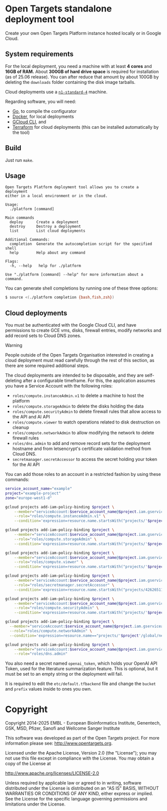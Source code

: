 # Open Targets standalone deployment tool

Create your own Open Targets Platform instance hosted locally or in Google Cloud.

## System requirements

For the local deployment, you need a machine with at least **4 cores** and **16GB
of RAM.** About **300GB of hard drive space** is required for installation (as
of 25.06 release).
You can after reduce that amount by about 100GB by deleting the `downloads`
folder containing the disk image tarballs.

Cloud deployments use a [`n1-standard-4`](https://cloud.google.com/compute/docs/general-purpose-machines#n1_machine_types)
machine.

Regarding software, you will need:

* [Go](https://go.dev/doc/install), to compile the configurator
* [Docker](https://docs.docker.com/engine/install/), for local deployments
* [GCloud CLI](https://cloud.google.com/sdk/docs/install), and
* [Terraform](https://developer.hashicorp.com/terraform/install) for cloud deployments (this can be installed automatically by the tool)

## Build

Just run `make`.

## Usage

```
Open Targets Platform deployment tool allows you to create a deployment
either in a local environment or in the cloud.

Usage:
  ./platform [command]

Main commands
  deploy      Create a deployment
  destroy     Destroy a deployment
  list        List cloud deployments

Additional Commands:
  completion  Generate the autocompletion script for the specified shell
  help        Help about any command

Flags:
  -h, --help   help for ./platform

Use "./platform [command] --help" for more information about a command.
```

You can generate shell completions by running one of these three options:

```bash
$ source <(./platform completion {bash,fish,zsh})
```

## Cloud deployments

You must be authenticated with the Google Cloud CLI, and have permissions to
create GCE vms, disks, firewall entries, modify networks and add record sets to
Cloud DNS zones.

> [!WARNING]
> People outside of the Open Targets Organisation interested in creating a cloud
> deployment must read carefully through the rest of this section, as there are
> some required additional steps.

The cloud deployments are intended to be disposable, and they are self-deleting
after a configurable timeframe. For this, the application assumes you have a
Service Account with the following roles:

* `roles/compute.instanceAdmin.v1` to delete a machine to host the platform
* `roles/compute.storageAdmin` to delete the disks holding the data
* `roles/compute.securityAdmin` to delete firewall rules that allow access to
the API and AI API
* `roles/compute.viewer` to watch operations related to disk destruction on
cleanup
* `roles/compute.networkAdmin` to allow modifying the network to delete firewall
rules
* `roles/dns.admin` to add and remove record sets for the deployment hostname and
from letsencrypt's certificate validation method from Cloud DNS.
* `secretmanager.secretAccessor` to access the secret holding your token for the
AI API

You can add those roles to an account in a restricted fashion by using these
commands:

``` bash
service_account_name="example"
project="example-project"
zone="europe-west1-d"

gcloud projects add-iam-policy-binding $project \
	--member="serviceAccount:$service_account_name@$project.iam.gserviceaccount.com" \
	--role="roles/compute.instanceAdmin.v1" \
	--condition='expression=resource.name.startsWith("projects/'$project'/zones/europe-west1-d/instances/devinstance-"),title="Limited to devinstance instances"'

gcloud projects add-iam-policy-binding $project \
	--member="serviceAccount:$service_account_name@$project.iam.gserviceaccount.com" \
	--role="roles/compute.storageAdmin" \
	--condition='expression=resource.name.startsWith("projects/'$project'/zones/europe-west1-d/disks/devinstance-"),title="Limited to devinstance disks"'

gcloud projects add-iam-policy-binding $project \
	--member="serviceAccount:$service_account_name@$project.iam.gserviceaccount.com" \
	--role="roles/compute.viewer" \
	--condition='expression=resource.name.startsWith("projects/'$project'/zones/europe-west1-d/operations/operation-"),title="Limited to operations viewing"'

gcloud projects add-iam-policy-binding $project \
	--member="serviceAccount:$service_account_name@$project.iam.gserviceaccount.com" \
	--role="roles/secretmanager.secretAccessor" \
	--condition='expression=resource.name.startsWith("projects/426265110888/secrets/openai-token"),title="Limited to openai token secret"'

gcloud projects add-iam-policy-binding $project \
	--member="serviceAccount:$service_account_name@$project.iam.gserviceaccount.com" \
	--role="roles/compute.securityAdmin" \
	--condition='expression=resource.name.startsWith("projects/'$project'/global/firewalls/devinstance-"),title="Limited to devinstance firewall rules"'

gcloud projects add-iam-policy-binding $project \
  --member="serviceAccount:$service_account_name@$project.iam.gserviceaccount.com" \
  --role="roles/compute.networkAdmin" \
  --condition='expression=resource.name=="projects/'$project'/global/networks/default",title="Limited to default network"'

gcloud projects add-iam-policy-binding $project \
	--member="serviceAccount:$service_account_name@$project.iam.gserviceaccount.com" \
	--role="roles/dns.admin"
```

You also need a secret named `openai_token`, which holds your OpenAI API Token,
used for the literature summarization feature. This is optional, but it must be
set to an empty string or the deployment will fail.

It is required to edit the `etc/default.tfbackend` file and change the `bucket`
and `prefix` values inside to ones you own.


# Copyright
Copyright 2014-2025 EMBL - European Bioinformatics Institute, Genentech, GSK,
MSD, Pfizer, Sanofi and Wellcome Sanger Institute

This software was developed as part of the Open Targets project. For more
information please see: http://www.opentargets.org.

Licensed under the Apache License, Version 2.0 (the "License"); you may not use
this file except in compliance with the License. You may obtain a copy of the
License at

   http://www.apache.org/licenses/LICENSE-2.0

Unless required by applicable law or agreed to in writing, software distributed
under the License is distributed on an "AS IS" BASIS, WITHOUT WARRANTIES OR
CONDITIONS OF ANY KIND, either express or implied. See the License for the
specific language governing permissions and limitations under the License.
